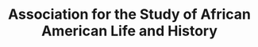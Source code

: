 ---
layout: repo
title: "Association for the Study of African American Life and History"
id: 24022
permalink: repos/24022/
---